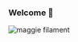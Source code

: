 ### Welcome 👋
![maggie filament](https://github.com/astrojoni89/astrojoni89/data/mpia-pr_maggie_syed_2021_fig3.jpg)



<!--
**astrojoni89/astrojoni89** is a ✨ _special_ ✨ repository because its `README.md` (this file) appears on your GitHub profile.

Here are some ideas to get you started:

- 🔭 I’m currently working on ...
- 🌱 I’m currently learning ...
- 👯 I’m looking to collaborate on ...
- 🤔 I’m looking for help with ...
- 💬 Ask me about ...
- 📫 How to reach me: ...
- 😄 Pronouns: ...
- ⚡ Fun fact: ...
-->
